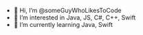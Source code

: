 - 👋 Hi, I’m @someGuyWhoLikesToCode
- 👀 I’m interested in Java, JS, C#, C++, Swift
- 🌱 I’m currently learning Java, Swift


<!---
someGuyWhoLikesToCode/someGuyWhoLikesToCode is a ✨ special ✨ repository because its `README.md` (this file) appears on your GitHub profile.
You can click the Preview link to take a look at your changes.
--->
